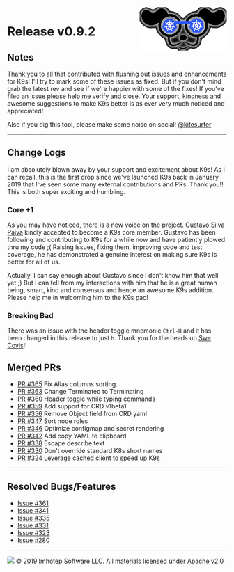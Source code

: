 <img src="https://raw.githubusercontent.com/derailed/k9s/master/assets/k9s_small.png" align="right" width="200" height="auto"/>

# Release v0.9.2

## Notes

Thank you to all that contributed with flushing out issues and enhancements for K9s! I'll try to mark some of these issues as fixed. But if you don't mind grab the latest rev and see if we're happier with some of the fixes! If you've filed an issue please help me verify and close. Your support, kindness and awesome suggestions to make K9s better is as ever very much noticed and appreciated!

Also if you dig this tool, please make some noise on social! [@kitesurfer](https://twitter.com/kitesurfer)

---

## Change Logs

I am absolutely blown away by your support and excitement about K9s! As I can recall, this is the first drop since we've launched K9s
back in January 2019 that I've seen some many external contributions and PRs. Thank you!! This is both super exciting and humbling.

### Core +1

As you may have noticed, there is a new voice on the project. [Gustavo Silva Paiva](https://github.com/paivagustavo) kindly accepted to become a K9s core member. Gustavo has been following and contributing to K9s for a while now and have patiently plowed thru my code ;( Raising issues, fixing them, improving code and test coverage, he has demonstrated a genuine interest on making sure K9s is better for all of us.

Actually, I can say enough about Gustavo since I don't know him that well yet ;) But I can tell from my interactions with him that he is a great human being, smart, kind and consensus and hence an awesome K9s addition. Please help me in welcoming him to the K9s pac!

### Breaking Bad

There was an issue with the header toggle mnemonic `Ctrl-H` and it has been changed in this release to just `h`. Thank you for the heads up [Swe Covis](https://github.com/swe-covis)!!

## Merged PRs

* [PR #365](https://github.com/kswapd/k12s/pull/365) Fix Alias columns sorting.
* [PR #363](https://github.com/kswapd/k12s/issues/363) Change Terminated to Terminating
* [PR #360](https://github.com/kswapd/k12s/pull/360) Header toggle while typing commands
* [PR #359](https://github.com/kswapd/k12s/pull/359) Add support for CRD v1beta1
* [PR #356](https://github.com/kswapd/k12s/pull/356) Remove Object field from CRD yaml
* [PR #347](https://github.com/kswapd/k12s/pull/347) Sort node roles
* [PR #346](https://github.com/kswapd/k12s/pull/346) Optimize configmap and secret rendering
* [PR #342](https://github.com/kswapd/k12s/pull/342) Add copy YAML to clipboard
* [PR #338](https://github.com/kswapd/k12s/pull/338) Escape describe text
* [PR #330](https://github.com/kswapd/k12s/pull/330) Don't override standard K8s short names
* [PR #324](https://github.com/kswapd/k12s/pull/324) Leverage cached client to speed up K9s

---

## Resolved Bugs/Features

* [Issue #361](https://github.com/kswapd/k12s/issues/361)
* [Issue #341](https://github.com/kswapd/k12s/issues/341)
* [Issue #335](https://github.com/kswapd/k12s/issues/335)
* [Issue #331](https://github.com/kswapd/k12s/issues/331)
* [Issue #323](https://github.com/kswapd/k12s/issues/323)
* [Issue #280](https://github.com/kswapd/k12s/issues/280)

---

<img src="https://raw.githubusercontent.com/derailed/k9s/master/assets/imhotep_logo.png" width="32" height="auto"/> © 2019 Imhotep Software LLC. All materials licensed under [Apache v2.0](http://www.apache.org/licenses/LICENSE-2.0)
